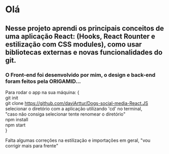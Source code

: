 # Olá

## Nesse projeto aprendi os principais conceitos de uma aplicação React: (Hooks, React Rounter e estilização com CSS modules), como usar bibliotecas externas e novas funcionalidades do git.

### O Front-end foi  desenvolvido por mim, o design e back-end foram feitos pela ORIGAMID...

Para rodar o app na sua máquina: {\
  git init\
  git clone https://github.com/daviArttur/Dogs-social-media-React.JS \
  selecionar o diretório com a aplicação utilizando 'cd' no terminal,\
  "caso não consiga selecionar tente renomear o diretório"\
  npm install\
  npm start\
}

Falta algumas correções na estilização e importações em geral, "vou corrigir mais para frente"
